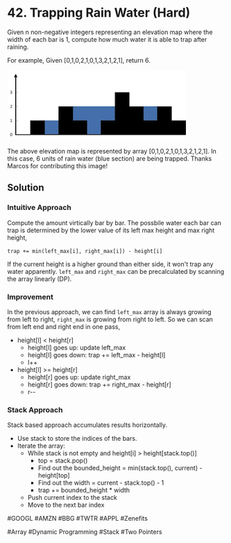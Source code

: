 # 42. Trapping Rain Water (Hard)

Given n non-negative integers representing an elevation map where the width of each bar is 1, compute how much water it is able to trap after raining.

For example, 
Given [0,1,0,2,1,0,1,3,2,1,2,1], return 6.

![example](rainwatertrap.png)

The above elevation map is represented by array [0,1,0,2,1,0,1,3,2,1,2,1]. In this case, 6 units of rain water (blue section) are being trapped. Thanks Marcos for contributing this image!

## Solution
### Intuitive Approach
Compute the amount virtically bar by bar. The possbile water each bar can trap is determined by the lower value of its left max height and max right height,
```
trap += min(left_max[i], right_max[i]) - height[i]
```
If the current height is a higher ground than either side, it won't trap any water apparently. `left_max` and `right_max` can be precalculated by scanning the array linearly (DP).

### Improvement
In the previous approach, we can find `left_max` array is always growing from left to right, `right_max` is growing from right to left. So we can scan from left end and right end in one pass,
- height[l] < height[r]
  - height[l] goes up: update left_max
  - height[l] goes down: trap += left_max - height[l]
  - l++
- height[l] >= height[r]
  - height[r] goes up: update right_max
  - height[r] goes down: trap += right_max - height[r]
  - r--

### Stack Approach
Stack based approach accumulates results horizontally. 
- Use stack to store the indices of the bars.
- Iterate the array:
  - While stack is not empty and height[i] > height[stack.top()]
    - top = stack.pop()
    - Find out the bounded_height = min(stack.top(), current) - height[top]
    - Find out the width = current - stack.top() - 1
    - trap += bounded_height * width
  - Push current index to the stack
  - Move to the next bar index

#GOOGL #AMZN #BBG #TWTR #APPL #Zenefits

#Array #Dynamic Programming #Stack #Two Pointers
